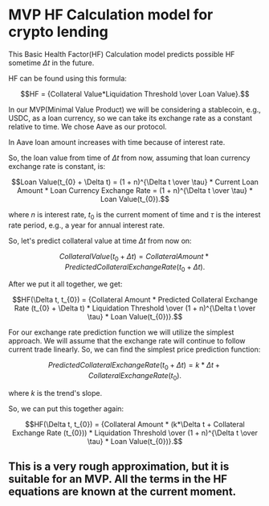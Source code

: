 # MVP HF Calculation model for crypto lending

This Basic Health Factor(HF) Calculation model predicts possible HF sometime $\Delta t$ in the future.

HF can be found using this formula:

$$HF = {Collateral Value*Liquidation Threshold \over Loan Value}.$$

In our MVP(Minimal Value Product) we will be considering a stablecoin, e.g., USDC, as a loan currency, so we can take its exchange rate as a constant relative to time.
We chose Aave as our protocol.

In Aave loan amount increases with time because of interest rate.

So, the loan value from time of $\Delta t$ from now, assuming that loan currency exchange rate is constant, is:

$$Loan Value(t_{0} + \Delta t) = (1 + n)^{\Delta t \over \tau} * Current Loan Amount * Loan Currency Exchange Rate = (1 + n)^{\Delta t \over \tau} * Loan Value(t_{0}).$$

where $n$ is interest rate, $t_{0}$ is the current moment of time and $\tau$ is the interest rate period, e.g., a year for annual interest rate.

So, let's predict collateral value at time $\Delta t$ from now on:

$$Collateral Value(t_{0} + \Delta t) = Collateral Amount * Predicted Collateral Exchange Rate (t_{0} + \Delta t).$$

After we put it all together, we get:

$$HF(\Delta t, t_{0}) = {Collateral Amount * Predicted Collateral Exchange Rate (t_{0} + \Delta t) * Liquidation Threshold \over (1 + n)^{\Delta t \over \tau} * Loan Value(t_{0})}.$$

For our exchange rate prediction function we will utilize the simplest approach.
We will assume that the exchange rate will continue to follow current trade linearly.
So, we can find the simplest price prediction function:

$$Predicted Collateral Exchange Rate (t_{0} + \Delta t) = k*\Delta t + Collateral Exchange Rate (t_{0}).$$

where $k$ is the trend's slope.

So, we can put this together again:

$$HF(\Delta t, t_{0}) = {Collateral Amount * (k*\Delta t + Collateral Exchange Rate (t_{0})) * Liquidation Threshold \over (1 + n)^{\Delta t \over \tau} * Loan Value(t_{0})}.$$

## This is a very rough approximation, but it is suitable for an MVP. All the terms in the HF equations are known at the current moment.
